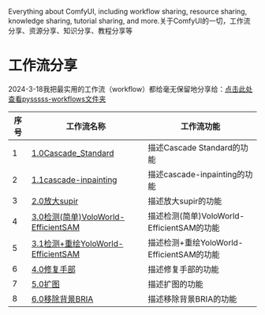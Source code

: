 Everything about ComfyUI, including workflow sharing, resource sharing, knowledge sharing, tutorial sharing, and more.关于ComfyUI的一切，工作流分享、资源分享、知识分享、教程分享等
# 工作流分享
2024-3-18我把最实用的工作流（workflow）都给毫无保留地分享给：[点击此处查看pysssss-workflows文件夹](./pysssss-workflows)

| 序号  | 工作流名称                                                                                     | 工作流功能                             |
| --- | ----------------------------------------------------------------------------------------- | --------------------------------- |
| 1   | [1.0Cascade_Standard](pysssss-workflows/1.0Cascade_Standard.json)                         | 描述Cascade Standard的功能             |
| 2   | [1.1cascade-inpainting](pysssss-workflows/1.1cascade-inpainting.json)                     | 描述cascade-inpainting的功能           |
| 3   | [2.0放大supir](pysssss-workflows/2.0放大supir.json)                                           | 描述放大supir的功能                      |
| 4   | [3.0检测(简单)VoloWorld-EfficientSAM](pysssss-workflows/3.0检测(简单)VoloWorld-EfficientSAM.json) | 描述检测(简单)VoloWorld-EfficientSAM的功能 |
| 5   | [3.1检测+重绘YoloWorld-EfficientSAM](pysssss-workflows/3.1检测+重绘YoloWorld-EfficientSAM.json)   | 描述检测+重绘YoloWorld-EfficientSAM的功能  |
| 6   | [4.0修复手部](pysssss-workflows/4.0修复手部.json)                                                 | 描述修复手部的功能                         |
| 7   | [5.0扩图](pysssss-workflows/5.0扩图.json)                                                     | 描述扩图的功能                           |
| 8   | [6.0移除背景BRIA](pysssss-workflows/6.0移除背景BRIA.json)                                         | 描述移除背景BRIA的功能                     |


